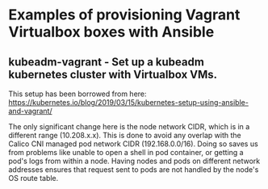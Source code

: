 # Examples of provisioning Vagrant Virtualbox boxes with Ansible

## kubeadm-vagrant - Set up a kubeadm kubernetes cluster with Virtualbox VMs.

This setup has been borrowed from here: https://kubernetes.io/blog/2019/03/15/kubernetes-setup-using-ansible-and-vagrant/

The only significant change here is the node network CIDR, which is in a different range (10.208.x.x). This is done to avoid any overlap with the Calico CNI managed pod network CIDR (192.168.0.0/16). Doing so saves us from problems like unable to open a shell in pod container, or getting a pod's logs from within a node. Having nodes and pods on different network addresses ensures that request sent to pods are not handled by the node's OS route table.
